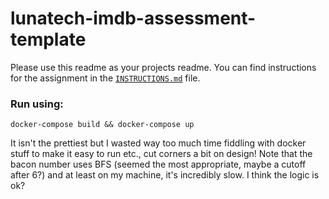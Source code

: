 # lunatech-imdb-assessment-template

Please use this readme as your projects readme. You can find instructions for
the assignment in the [`INSTRUCTIONS.md`](INSTRUCTIONS.md) file.

### Run using:

``` docker-compose build && docker-compose up ```

It isn't the prettiest but I wasted way too much time fiddling with docker stuff to make it easy to run etc., cut corners a bit on design! Note that the bacon number uses BFS (seemed the most appropriate, maybe a cutoff after 6?) and at least on my machine, it's incredibly slow. I think the logic is ok?

